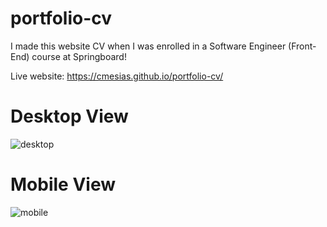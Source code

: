 # portfolio-cv
I made this website CV when I was enrolled in a Software Engineer (Front-End) course at Springboard!

Live website: https://cmesias.github.io/portfolio-cv/

# Desktop View
![desktop](https://github.com/user-attachments/assets/a1d46448-e6a1-47fe-8de3-fdd16824f07c)

# Mobile View
![mobile](https://github.com/user-attachments/assets/8b645aa2-f17b-4ae0-859c-527dbc969cc5)
